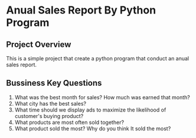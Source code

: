 # Anual Sales Report By Python Program

## Project Overview
This is a simple project that create a python program that conduct an anual sales report.

## Bussiness Key Questions
1. What was the best month for sales?
   How much was earned that month?
2. What city has the best sales?
3. What time should we display ads to maximize the likelihood of customer's buying product?
4. What products are most often sold together?
5. What product sold the most?
   Why do you think It sold the most?

